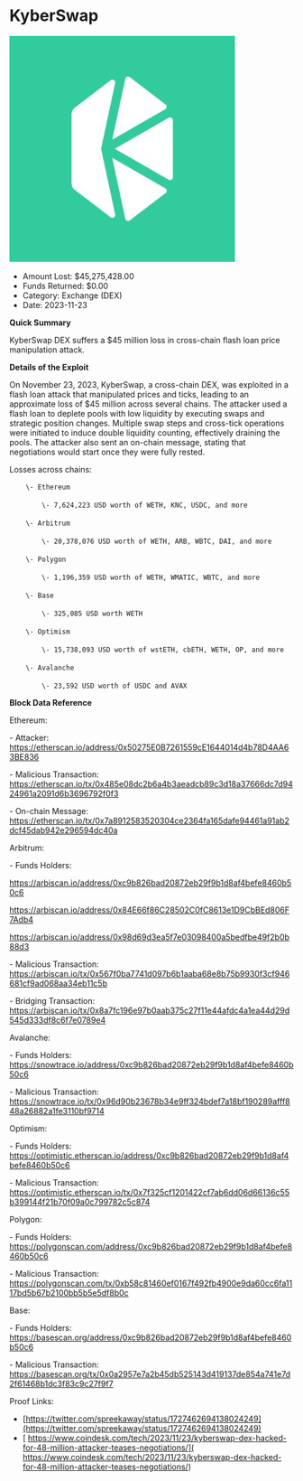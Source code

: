 # KyberSwap
![KyberSwap](/rektimages/KyberSwap-Flashloan-Exploit.png)
- Amount Lost: $45,275,428.00
- Funds Returned: $0.00
- Category: Exchange (DEX)
- Date: 2023-11-23

**Quick Summary**

KyberSwap DEX suffers a $45 million loss in cross-chain flash loan price manipulation attack.

  


 **Details of the Exploit**

On November 23, 2023, KyberSwap, a cross-chain DEX, was exploited in a flash loan attack that manipulated prices and ticks, leading to an approximate loss of $45 million across several chains. The attacker used a flash loan to deplete pools with low liquidity by executing swaps and strategic position changes. Multiple swap steps and cross-tick operations were initiated to induce double liquidity counting, effectively draining the pools. The attacker also sent an on-chain message, stating that negotiations would start once they were fully rested.

Losses across chains:

        \- Ethereum

            \- 7,624,223 USD worth of WETH, KNC, USDC, and more

        \- Arbitrum

            \- 20,378,076 USD worth of WETH, ARB, WBTC, DAI, and more

        \- Polygon

            \- 1,196,359 USD worth of WETH, WMATIC, WBTC, and more

        \- Base

            \- 325,085 USD worth WETH

        \- Optimism

            \- 15,738,093 USD worth of wstETH, cbETH, WETH, OP, and more

        \- Avalanche

            \- 23,592 USD worth of USDC and AVAX

  


 **Block Data Reference**

Ethereum:

\- Attacker: https://etherscan.io/address/0x50275E0B7261559cE1644014d4b78D4AA63BE836

\- Malicious Transaction: https://etherscan.io/tx/0x485e08dc2b6a4b3aeadcb89c3d18a37666dc7d9424961a2091d6b3696792f0f3

\- On-chain Message: https://etherscan.io/tx/0x7a8912583520304ce2364fa165dafe94461a91ab2dcf45dab942e296594dc40a

  


Arbitrum:

\- Funds Holders: 

https://arbiscan.io/address/0xc9b826bad20872eb29f9b1d8af4befe8460b50c6

https://arbiscan.io/address/0x84E66f86C28502C0fC8613e1D9CbBEd806F7Adb4

https://arbiscan.io/address/0x98d69d3ea5f7e03098400a5bedfbe49f2b0b88d3

\- Malicious Transaction: https://arbiscan.io/tx/0x567f0ba7741d097b6b1aaba68e8b75b9930f3cf946681cf9ad068aa34eb11c5b

\- Bridging Transaction: https://arbiscan.io/tx/0x8a7fc196e97b0aab375c27f11e44afdc4a1ea44d29d545d333df8c6f7e0789e4

  


Avalanche:

\- Funds Holders: https://snowtrace.io/address/0xc9b826bad20872eb29f9b1d8af4befe8460b50c6

\- Malicious Transaction: https://snowtrace.io/tx/0x96d90b23678b34e9ff324bdef7a18bf190289afff848a26882a1fe3110bf9714

  


Optimism:

\- Funds Holders: https://optimistic.etherscan.io/address/0xc9b826bad20872eb29f9b1d8af4befe8460b50c6

\- Malicious Transaction: https://optimistic.etherscan.io/tx/0x7f325cf1201422cf7ab6dd06d66136c55b399144f21b70f09a0c799782c5c874

  


Polygon:

\- Funds Holders: https://polygonscan.com/address/0xc9b826bad20872eb29f9b1d8af4befe8460b50c6

\- Malicious Transaction: https://polygonscan.com/tx/0xb58c81460ef0167f492fb4900e9da60cc6fa1117bd5b67b2100bb5b5e5df8b0c

  


Base:

\- Funds Holders: https://basescan.org/address/0xc9b826bad20872eb29f9b1d8af4befe8460b50c6

\- Malicious Transaction: https://basescan.org/tx/0x0a2957e7a2b45db525143d419137de854a741e7d2f61468b1dc3f83c9c27f9f7


Proof Links:
- [https://twitter.com/spreekaway/status/1727462694138024249](https://twitter.com/spreekaway/status/1727462694138024249)
- [ https://www.coindesk.com/tech/2023/11/23/kyberswap-dex-hacked-for-48-million-attacker-teases-negotiations/]( https://www.coindesk.com/tech/2023/11/23/kyberswap-dex-hacked-for-48-million-attacker-teases-negotiations/)


